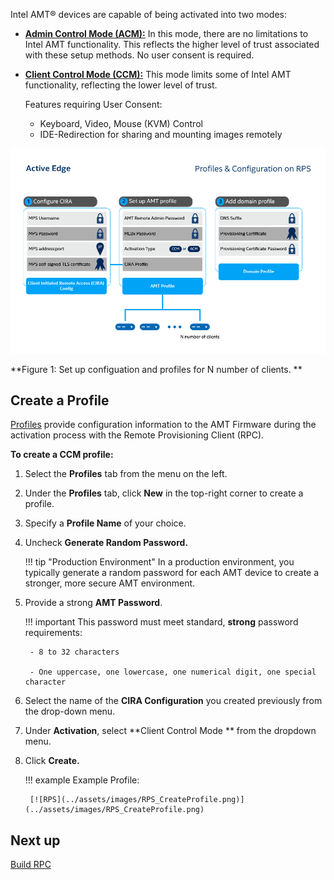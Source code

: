 Intel AMT&reg; devices are capable of being activated into two modes:

- [**Admin Control Mode (ACM):**](../Glossary.md#a) In this mode, there are no limitations to Intel AMT functionality. This reflects the higher level of trust associated with these setup methods. No user consent is required.

- [**Client Control Mode (CCM):**](../Glossary.md#c) This mode limits some of Intel AMT functionality, reflecting the lower level of trust.

    Features requiring User Consent:

    - Keyboard, Video, Mouse (KVM) Control
    - IDE-Redirection for sharing and mounting images remotely

![assets/images/Profiles.png](../assets/images/Profiles.png)

**Figure 1: Set up configuation and profiles for N number of clients. **

## Create a Profile

[Profiles](../Glossary.md#p) provide configuration information to the AMT Firmware during the activation process with the Remote Provisioning Client (RPC).

**To create a CCM profile:**

1. Select the **Profiles** tab from the menu on the left.

2. Under the **Profiles** tab, click **New** in the top-right corner to create a profile.

3. Specify a **Profile Name** of your choice.

4. Uncheck **Generate Random Password.**
   
    !!! tip "Production Environment"
        In a production environment, you typically generate a random password for each AMT device to create a stronger, more secure AMT environment.

5. Provide a strong **AMT Password**.

    !!! important
        This password must meet standard, **strong** password requirements:

        - 8 to 32 characters

        - One uppercase, one lowercase, one numerical digit, one special character

6. Select the name of the **CIRA Configuration** you created previously from the drop-down menu.

7. Under **Activation**, select **Client Control Mode ** from the dropdown menu.

8. Click **Create.**

    !!! example
        Example Profile:

        [![RPS](../assets/images/RPS_CreateProfile.png)](../assets/images/RPS_CreateProfile.png)

## Next up
[Build RPC](buildRPC.md)


